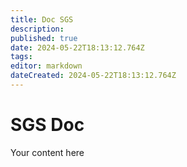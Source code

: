 ```yaml
---
title: Doc SGS
description: 
published: true
date: 2024-05-22T18:13:12.764Z
tags: 
editor: markdown
dateCreated: 2024-05-22T18:13:12.764Z
---
```


# SGS Doc
Your content here
